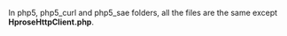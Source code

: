In php5, php5_curl and php5_sae folders, all the files are the same except
**HproseHttpClient.php**.
